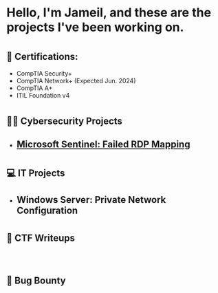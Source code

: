 <h1>Hello, I'm Jameil, and these are the projects I've been working on. <br/> </h1>

  
# <h2>📃 Certifications:</h2>
 - CompTIA Security+ <br>
 - CompTIA Network+ (Expected Jun. 2024)<br>
 - CompTIA A+ <br>
 - ITIL Foundation v4
  
  
# <h2>👨‍💻 Cybersecurity Projects</h2>
  
- ## [Microsoft Sentinel: Failed RDP Mapping](https://github.com/jgib1/Sentinel-Lab)
<!-- - ## [LimaCharlie: Custom EDR Rules] 
<br> -->

# <h2>💻 IT Projects</h2>
- ## Windows Server: Private Network Configuration

# <h2>🚩 CTF Writeups</h2>
<br>

# <h2>🐞 Bug Bounty</h2>


